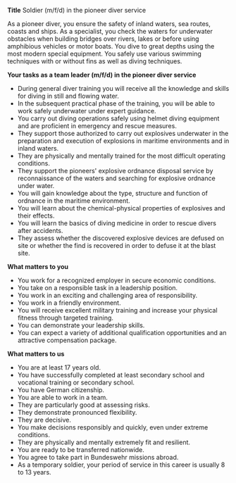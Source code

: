 **Title**
Soldier (m/f/d) in the pioneer diver service

As a pioneer diver, you ensure the safety of inland waters, sea routes, coasts and ships. As a specialist, you check the waters for underwater obstacles when building bridges over rivers, lakes or before using amphibious vehicles or motor boats. You dive to great depths using the most modern special equipment. You safely use various swimming techniques with or without fins as well as diving techniques.

**Your tasks as a team leader (m/f/d) in the pioneer diver service**

-	During general diver training you will receive all the knowledge and skills for diving in still and flowing water.
-	In the subsequent practical phase of the training, you will be able to work safely underwater under expert guidance.
-	You carry out diving operations safely using helmet diving equipment and are proficient in emergency and rescue measures.
-	They support those authorized to carry out explosives underwater in the preparation and execution of explosions in maritime environments and in inland waters.
-	They are physically and mentally trained for the most difficult operating conditions.
-	They support the pioneers' explosive ordnance disposal service by reconnaissance of the waters and searching for explosive ordnance under water.
-	You will gain knowledge about the type, structure and function of ordnance in the maritime environment.
-	You will learn about the chemical-physical properties of explosives and their effects.
-	You will learn the basics of diving medicine in order to rescue divers after accidents.
-	They assess whether the discovered explosive devices are defused on site or whether the find is recovered in order to defuse it at the blast site.

**What matters to you**

-	You work for a recognized employer in secure economic conditions.
-	You take on a responsible task in a leadership position.
-	You work in an exciting and challenging area of responsibility.
-	You work in a friendly environment.
-	You will receive excellent military training and increase your physical fitness through targeted training.
-	You can demonstrate your leadership skills.
-	You can expect a variety of additional qualification opportunities and an attractive compensation package.

**What matters to us**

-	You are at least 17 years old.
-	You have successfully completed at least secondary school and vocational training or secondary school.
-	You have German citizenship.
-	You are able to work in a team.
-	They are particularly good at assessing risks.
-	They demonstrate pronounced flexibility.
-	They are decisive.
-	You make decisions responsibly and quickly, even under extreme conditions.
-	They are physically and mentally extremely fit and resilient.
-	You are ready to be transferred nationwide.
-	You agree to take part in Bundeswehr missions abroad.
-	As a temporary soldier, your period of service in this career is usually 8 to 13 years.
